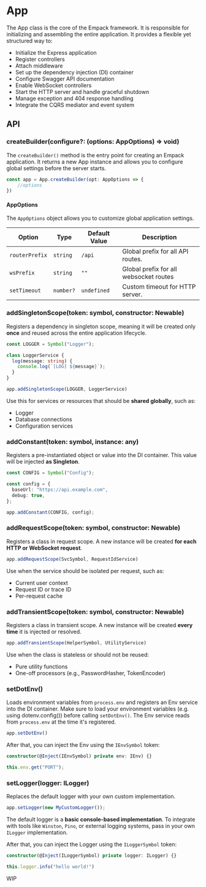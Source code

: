# App

The App class is the core of the Empack framework. It is responsible for initializing and assembling the entire application. It provides a flexible yet structured way to:

- Initialize the Express application
- Register controllers
- Attach middleware
- Set up the dependency injection (DI) container
- Configure Swagger API documentation
- Enable WebSocket controllers
- Start the HTTP server and handle graceful shutdown
- Manage exception and 404 response handling
- Integrate the CQRS mediator and event system

## API

### createBuilder(configure?: (options: AppOptions) => void)

The `createBuilder()` method is the entry point for creating an Empack application. It returns a new App instance and allows you to configure global settings before the server starts.

```ts
const app = App.createBuilder(opt: AppOptions => {
    //options
})
```

#### AppOptions

The `AppOptions` object allows you to customize global application settings.

| Option         | Type     |Default Value| Description                           |
|----------------|----------|-------------|---------------------------------------|
| `routerPrefix` |`string`  |`/api`       | Global prefix for all API routes.     |
| `wsPrefix`     |`string`  |`""`         | Global prefix for all websocket routes|
| `setTimeout`   |`number?` |`undefined`  | Custom timeout for HTTP server.       |

### addSingletonScope(token: symbol, constructor: Newable)

Registers a dependency in singleton scope, meaning it will be created only **once** and reused across the entire application lifecycle.  

```ts
const LOGGER = Symbol("Logger");

class LoggerService {
  log(message: string) {
    console.log(`[LOG] ${message}`);
  }
}

app.addSingletonScope(LOGGER, LoggerService)
```

Use this for services or resources that should be **shared globally**, such as:
* Logger
* Database connections
* Configuration services

### addConstant(token: symbol, instance: any)

Registers a pre-instantiated object or value into the DI container. This value will be injected **as Singleton**.

```ts
const CONFIG = Symbol("Config");

const config = {
  baseUrl: "https://api.example.com",
  debug: true,
};

app.addConstant(CONFIG, config);
```

### addRequestScope(token: symbol, constructor: Newable)

Registers a class in request scope. A new instance will be created **for each HTTP or WebSocket request**.

```ts
app.addRequestScope(SvcSymbol, RequestIdService)
```

Use when the service should be isolated per request, such as:

* Current user context
* Request ID or trace ID
* Per-request cache

### addTransientScope(token: symbol, constructor: Newable)

Registers a class in transient scope. A new instance will be created **every time** it is injected or resolved.

```ts
app.addTransientScope(HelperSymbol, UtilityService)
```

Use when the class is stateless or should not be reused:

* Pure utility functions
* One-off processors (e.g., PasswordHasher, TokenEncoder)

### setDotEnv()

Loads environment variables from `process.env` and registers an Env service into the DI container.
Make sure to load your environment variables (e.g. using dotenv.config()) before calling `setDotEnv()`. The Env service reads from `process.env` at the time it's registered.

```ts
app.setDotEnv()
```

After that, you can inject the Env using the `IEnvSymbol` token:

```ts
constructor(@Inject(IEnvSymbol) private env: IEnv) {}

this.env.get("PORT");
```

### setLogger(logger: ILogger)

Replaces the default logger with your own custom implementation.

```ts
app.setLogger(new MyCustomLogger());
```

The default logger is a **basic console-based implementation**.
To integrate with tools like `Winston`, `Pino`, or external logging systems, pass in your own `ILogger` implementation.

After that, you can inject the Logger using the `ILoggerSymbol` token:

```ts
constructor(@Inject(ILoggerSymbol) private logger: ILogger) {}

this.logger.info("hello world!")
```


WIP
